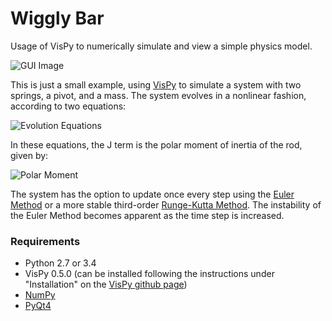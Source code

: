# Wiggly Bar
Usage of VisPy to numerically simulate and view a simple physics model.

![GUI Image](http://i.imgur.com/ad0s9lB.png)

This is just a small example, using [VisPy](http://vispy.org) to simulate a system with two springs, a pivot, and a mass. 
The system evolves in a nonlinear fashion, according to two equations:

![Evolution Equations](http://i.imgur.com/8reci4N.png)

In these equations, the J term is the polar moment of inertia of the rod, given by:

![Polar Moment](http://i.imgur.com/94cI1TL.png)

The system has the option to update once every step using the [Euler Method](https://en.wikipedia.org/wiki/Euler_method) or a more stable third-order [Runge-Kutta Method](https://en.wikipedia.org/wiki/Runge%E2%80%93Kutta_methods). The instability of the Euler Method becomes apparent as the time step is increased.

### Requirements

 - Python 2.7 or 3.4
 - VisPy 0.5.0 (can be installed following the instructions under "Installation" on the [VisPy github page](https://github.com/vispy/vispy))
 - [NumPy](http://www.numpy.org/)
 - [PyQt4](https://www.riverbankcomputing.com/software/pyqt/intro)
